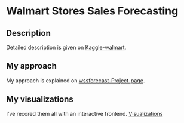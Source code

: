 # Walmart Stores Sales Forecasting

## Description

Detailed description is given on [Kaggle-walmart](https://www.kaggle.com/c/walmart-recruiting-store-sales-forecasting).

## My approach

My approach is explained on [wssforecast-Project-page](https://tejasreddy9.github.io/wssforecast/).

## My visualizations

I've recored them all with an interactive frontend. [Visualizations](https://github.com/TejasReddy9/wssforecast_demo)
